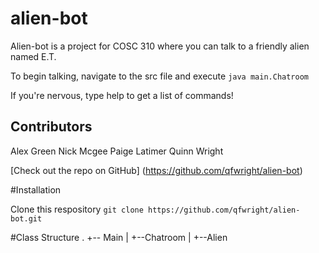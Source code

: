 # alien-bot
Alien-bot is a project for COSC 310 where you can talk to a friendly alien named E.T.

To begin talking, navigate to the src file and execute `java main.Chatroom`

If you're nervous, type help to get a list of commands!

## Contributors
Alex Green
Nick Mcgee
Paige Latimer
Quinn Wright

[Check out the repo on GitHub] (https://github.com/qfwright/alien-bot)

#Installation

Clone this respository
`git clone https://github.com/qfwright/alien-bot.git`

#Class Structure
.
+-- Main
|   +--Chatroom
|   +--Alien
